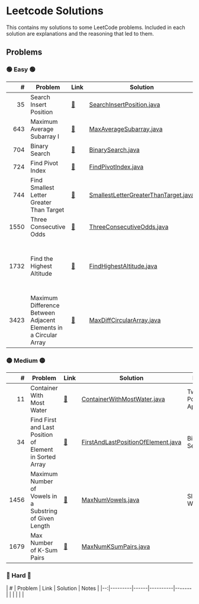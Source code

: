 <H1> Leetcode Solutions </H1> 
This contains my solutions to some LeetCode problems. Included in each solution are explanations and the reasoning that led to them. 



<H2> Problems </H2>

<H3> 🟢 Easy 🟢 </H3>

| # | Problem | Link | Solution | Notes |
|--:|---------|------|----------|-------|
| 35 | Search Insert Position | [🔗](https://leetcode.com/problems/search-insert-position/) | [SearchInsertPosition.java](src/Easy/SearchInsertPosition_35.java) | Binary Search | 
| 643 | Maximum Average Subarray I | [🔗](https://leetcode.com/problems/maximum-average-subarray-i/) | [MaxAverageSubarray.java](src/Easy/MaxAverageSubarray_643.java) | |
| 704 | Binary Search | [🔗](https://leetcode.com/problems/binary-search/) | [BinarySearch.java](src/Easy/BinarySearch_704.java) | Binary Search | 
| 724 | Find Pivot Index | [🔗](https://leetcode.com/problems/find-pivot-index/) | [FindPivotIndex.java](src/Easy/FindPivotIndex_724.java)| | 
| 744 | Find Smallest Letter Greater Than Target | [🔗](https://leetcode.com/problems/find-smallest-letter-greater-than-target/) | [SmallestLetterGreaterThanTarget.java](src/Easy/SmallestLetterGreaterThanTarget_744.java) | Binary Search | 
| 1550 | Three Consecutive Odds | [🔗](https://leetcode.com/problems/three-consecutive-odds/description/) | [ThreeConsecutiveOdds.java](src/Easy/ThreeConsecutiveOdds_1550.java) | |
| 1732 | Find the Highest Altitude |[🔗](https://leetcode.com/problems/find-the-highest-altitude/) | [FindHighestAltitude.java](src/Easy/FindHighestAltitude_1732.java) | Could replace for loop with for-each? |
| 3423 |Maximum Difference Between Adjacent Elements in a Circular Array| [🔗](https://leetcode.com/problems/maximum-difference-between-adjacent-elements-in-a-circular-array/description/) | [MaxDiffCircularArray.java](src/Easy/MaxDiffCircularArray_3423.java) |  |


<H3> 🟡 Medium 🟡 </H3>

| # | Problem | Link | Solution | Notes |
|--:|---------|------|----------|-------|
| 11 | Container With Most Water |  [🔗](https://leetcode.com/problems/container-with-most-water/) | [ContainerWithMostWater.java](src/Medium/ContainerWithMostWater_11.java) | Two Pointer Approach |
| 34 | Find First and Last Position of Element in Sorted Array | [🔗](https://leetcode.com/problems/find-first-and-last-position-of-element-in-sorted-array/) | [FirstAndLastPositionOfElement.java](src/Medium/FirstAndLastPositionOfElement_34.java) | Binary Search | 
| 1456 | Maximum Number of Vowels in a Substring of Given Length | [🔗](https://leetcode.com/problems/maximum-number-of-vowels-in-a-substring-of-given-length/description/) | [MaxNumVowels.java](src/Medium/MaxNumVowels_1456.java)| Sliding Window |
| 1679 | Max Number of K-Sum Pairs | [🔗](http://leetcode.com/problems/max-number-of-k-sum-pairs/) | [MaxNumKSumPairs.java](src/Medium/MaxNumOfKSumPairs_1679.java) | |

<H3> 🔴 Hard 🔴 </H3>
| # | Problem | Link | Solution | Notes |
|--:|---------|------|----------|-------|
| |  | |  |
